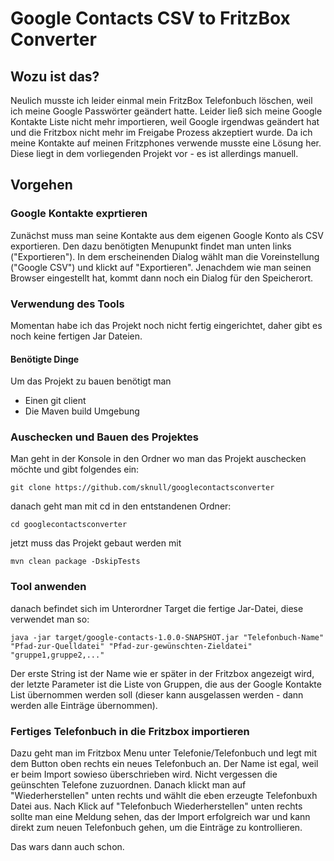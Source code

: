 # Google Contacts CSV to FritzBox Converter

## Wozu ist das?
Neulich musste ich leider einmal mein FritzBox Telefonbuch löschen, weil ich meine Google Passwörter
geändert hatte. Leider ließ sich meine Google Kontakte Liste nicht mehr importieren,
weil Google irgendwas geändert hat und die Fritzbox nicht mehr im Freigabe Prozess akzeptiert wurde.
Da ich meine Kontakte auf meinen Fritzphones verwende musste eine Lösung her.
Diese liegt in dem vorliegenden Projekt vor - es ist allerdings manuell.

## Vorgehen
### Google Kontakte exprtieren
Zunächst muss man seine Kontakte aus dem eigenen Google Konto als CSV exportieren. 
Den dazu benötigten Menupunkt findet man unten links ("Exportieren").
In dem erscheinenden Dialog wählt man die Voreinstellung ("Google CSV") und klickt auf "Exportieren".
Jenachdem wie man seinen Browser eingestellt hat, kommt dann noch ein Dialog für den Speicherort.

### Verwendung des Tools
Momentan habe ich das Projekt noch nicht fertig eingerichtet, daher gibt es noch keine fertigen Jar Dateien.

#### Benötigte Dinge
Um das Projekt zu bauen benötigt man
- Einen git client
- Die Maven build Umgebung

### Auschecken und Bauen des Projektes
Man geht in der Konsole in den Ordner wo man das Projekt auschecken möchte und gibt folgendes ein:

    git clone https://github.com/sknull/googlecontactsconverter
    
danach geht man mit cd in den entstandenen Ordner:
    
    cd googlecontactsconverter
    
jetzt muss das Projekt gebaut werden mit

    mvn clean package -DskipTests

### Tool anwenden    
danach befindet sich im Unterordner Target die fertige Jar-Datei, diese verwendet man so:

    java -jar target/google-contacts-1.0.0-SNAPSHOT.jar "Telefonbuch-Name" "Pfad-zur-Quelldatei" "Pfad-zur-gewünschten-Zieldatei" "gruppe1,gruppe2,..."
    
Der erste String ist der Name wie er später in der Fritzbox angezeigt wird, der letzte Parameter
ist die Liste von Gruppen, die aus der Google Kontakte List übernommen werden soll
(dieser kann ausgelassen werden - dann werden alle Einträge übernommen).

### Fertiges Telefonbuch in die Fritzbox importieren
Dazu geht man im Fritzbox Menu unter Telefonie/Telefonbuch 
und legt mit dem Button oben rechts ein neues Telefonbuch an. Der Name ist egal,
weil er beim Import sowieso überschrieben wird. Nicht vergessen die geünschten Telefone zuzuordnen.
Danach klickt man auf "Wiederherstellen" unten rechts und wählt die eben erzeugte Telefonbuxh Datei aus.
Nach Klick auf "Telefonbuch Wiederherstellen" unten rechts sollte man eine Meldung sehen, 
das der Import erfolgreich war und kann direkt zum neuen Telefonbuch gehen, um die Einträge
zu kontrollieren.

Das wars dann auch schon.